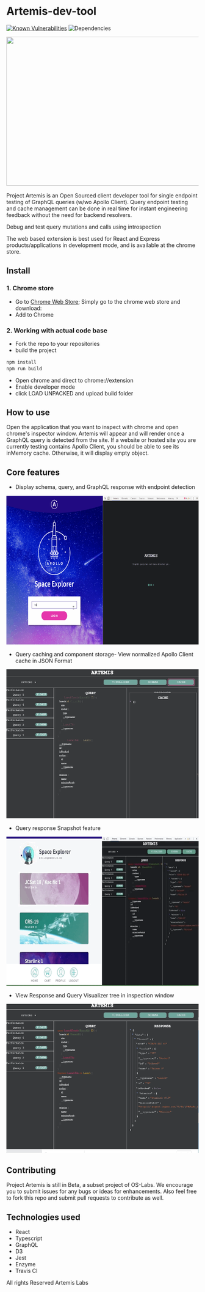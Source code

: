 # Artemis-dev-tool
[![Known Vulnerabilities](https://snyk.io/test/github/ArtemisLabsLLP/Artemis-dev-tool/badge.svg?targetFile=package.json)](https://snyk.io/test/github/ArtemisLabsLLP/Artemis-dev-tool?targetFile=package.json) ![Dependencies](https://david-dm.org/ArtemisLabsLLP/Artemis-dev-tool.svg)

<p align="center">
  <img width="600" height="390" src="/gifs/schema-visualizer.gif">
</p>

Project Artemis is an Open Sourced client developer tool for single endpoint testing of GraphQL queries (w/wo Apollo Client). Query endpoint testing and cache management can be done in real time for instant engineering feedback without the need for backend resolvers.

Debug and test query mutations and calls using introspection

The web based extension is best used for React and Express products/applications in development mode, and is available at the chrome store.

## Install
### 1. Chrome store
- Go to [Chrome Web Store](https://chrome.google.com/webstore/detail/redux-devtools/lmhkpmbekcpmknklioeibfkpmmfibljd);
Simply go to the chrome web store and download:
- Add to Chrome

### 2. Working with actual code base
- Fork the repo to your repositories
- build the project 
```bash
npm install
npm run build
```
- Open chrome and direct to chrome://extension
- Enable developer mode 
- click LOAD UNPACKED and upload build folder 

## How to use
Open the application that you want to inspect with chrome and open chrome's inspector window. Artemis will appear and will render once a GraphQL query is detected from the site. If a website or hosted site you are currently testing contains Apollo Client, you should be able to see its inMemory cache. Otherwise, it will display empty object.

## Core features
- Display schema, query, and GraphQL response with endpoint detection

<p align="center">
  <img width="700" height="390" src="/gifs/observer.gif">
</p>


- Query caching and component storage- View normalized Apollo Client cache in JSON Format

<p align="center">
  <img width="600" height="390" src="/gifs/cache22.gif">
</p>

- Query response Snapshot feature

<p align="center">
  <img width="700" height="390" src="gifs/snapshot-.gif">
</p>

- View Response and Query Visualizer tree in inspection window

<p align="center">
  <img width="600" height="390" src="/gifs/tree1turq.gif">
</p>

## Contributing
Project Artemis is still in Beta, a subset project of OS-Labs. We encourage you to submit issues for any bugs or ideas for enhancements. Also feel free to fork this repo and submit pull requests to contribute as well. 

## Technologies used 
- React 
- Typescript
- GraphQL
- D3
- Jest
- Enzyme
- Travis CI

All rights Reserved Artemis Labs

